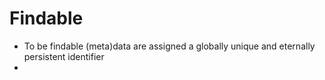 # Findable
* To be findable (meta)data are assigned a globally unique and eternally persistent identifier
* 
